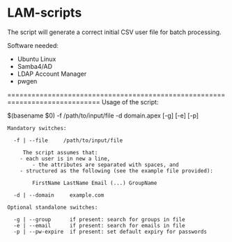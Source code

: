 # LAM-scripts
The script will generate a correct initial CSV user file for batch processing.

Software needed:
- Ubuntu Linux
- Samba4/AD
- LDAP Account Manager
- pwgen

=============================================================================
Usage of the script:

  $(basename $0) -f /path/to/input/file -d domain.apex [-g] [-e] [-p]

	Mandatory switches:

	  -f | --file     /path/to/input/file

	     The script assumes that:
		- each user is in new a line,
        	- the attributes are separated with spaces, and
		- structured as the following (see the example file provided):
		
		    FirstName LastName Email (...) GroupName

	  -d | --domain     example.com

	Optional standalone switches:

	  -g | --group      if present: search for groups in file
	  -e | --email 	    if present: search for emails in file
	  -p | --pw-expire  if present: set default expiry for passwords

